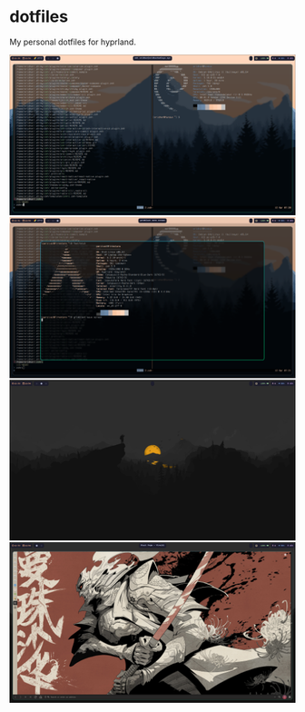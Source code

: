 # dotfiles

My personal dotfiles for hyprland.

![server ssh](./assets/server_ssh.png)
![scratchpad](./assets/scratchpad.png)
![background](./assets/plain.png)
![browser](./assets/browser.png)